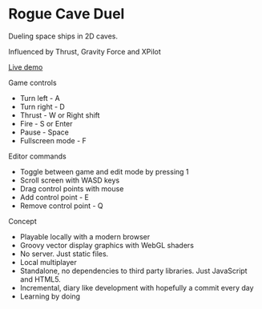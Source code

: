 # Rogue Cave Duel

Dueling space ships in 2D caves. 

Influenced by Thrust, Gravity Force and XPilot

[Live demo](http://maglob.github.io/rogue-cave-duel)

Game controls
* Turn left - A
* Turn right - D
* Thrust - W or Right shift
* Fire - S or Enter
* Pause - Space
* Fullscreen mode - F

Editor commands
* Toggle between game and edit mode by pressing 1
* Scroll screen with WASD keys
* Drag control points with mouse
* Add control point - E
* Remove control point - Q

Concept
* Playable locally with a modern browser
* Groovy vector display graphics with WebGL shaders
* No server. Just static files.
* Local multiplayer
* Standalone, no dependencies to third party libraries. Just JavaScript and HTML5.
* Incremental, diary like development with hopefully a commit every day
* Learning by doing
